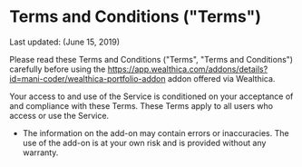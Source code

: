 # Terms and Conditions ("Terms")

Last updated: (June 15, 2019)

Please read these Terms and Conditions ("Terms", "Terms and Conditions") carefully before using the https://app.wealthica.com/addons/details?id=mani-coder/wealthica-portfolio-addon addon offered via Wealthica.

Your access to and use of the Service is conditioned on your acceptance of and compliance with these Terms. These Terms apply to all users who access or use the Service.

- The information on the add-on may contain errors or inaccuracies. The use of the add-on is at your own risk and is provided without any warranty.
